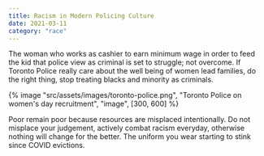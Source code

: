 ```yaml
---
title: Racism in Modern Policing Culture
date: 2021-03-11
category: "race"
---
```


The woman who works as cashier to earn minimum wage in order to feed the kid that police view as criminal is set to struggle; not overcome. If Toronto Police really care about the well being of women lead families, do the right thing, stop treating blacks and minority as criminals.

<!-- excerpt -->

{% image "src/assets/images/toronto-police.png", "Toronto Police on women's day recruitment", "image", [300, 600] %}

Poor remain poor because resources are misplaced intentionally. Do not misplace your judgement, actively combat racism everyday, otherwise nothing will change for the better. The uniform you wear starting to stink since COVID evictions.
